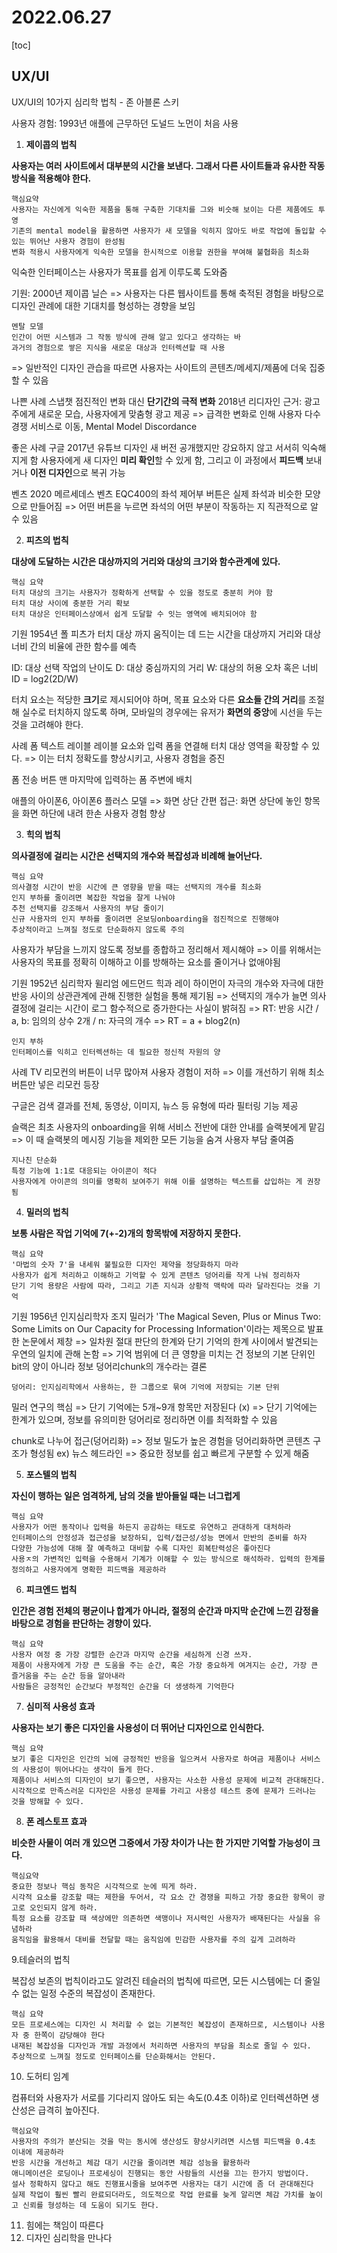 # 2022.06.27

[toc]

## UX/UI

UX/UI의 10가지 심리학 법칙 - 존 아블론 스키

사용자 경험: 1993년 애플에 근무하던 도널드 노먼이 처음 사용

1. **제이콥의 법칙**

**사용자는 여러 사이트에서 대부분의 시간을 보낸다. 그래서 다른 사이트들과 유사한 작동 방식을 적용해야 한다.**

```
핵심요약
사용자는 자신에게 익숙한 제품을 통해 구축한 기대치를 그와 비슷해 보이는 다른 제품에도 투영
기존의 mental model을 활용하면 사용자가 새 모델을 익히지 않아도 바로 작업에 돌입할 수 있는 뛰어난 사용자 경험이 완성됨
변화 적용시 사용자에게 익숙한 모델을 한시적으로 이용할 권한을 부여해 불협화음 최소화
```

익숙한 인터페이스는 사용자가 목표를 쉽게 이루도록 도와줌

기원: 2000년 제이콥 닐슨
=> 사용자는 다른 웹사이트를 통해 축적된 경험을 바탕으로 디자인 관례에 대한 기대치를 형성하는 경향을 보임

```
멘탈 모델
인간이 어떤 시스템과 그 작동 방식에 관해 알고 있다고 생각하는 바
과거의 경험으로 쌓은 지식을 새로운 대상과 인터렉션할 때 사용
```

=> 일반적인 디자인 관습을 따르면 사용자는 사이트의 콘텐츠/메세지/제품에 더욱 집중할 수 있음

나쁜 사례
스냅챗
점진적인 변화 대신 **단기간의 극적 변화**
2018년 리디자인 근거: 광고주에게 새로운 모습, 사용자에게 맞춤형 광고 제공
=> 급격한 변화로 인해 사용자 다수 경쟁 서비스로 이동, Mental Model Discordance

좋은 사례
구글
2017년 유튜브 디자인 새 버전 공개했지만 강요하지 않고 서서히 익숙해지게 함
사용자에게 새 디자인 **미리 확인**할 수 있게 함, 그리고 이 과정에서 **피드백** 보내거나 **이전 디자인**으로 복귀 가능

벤츠
2020 메르세데스 벤츠 EQC400의 좌석 제어부 버튼은 실제 좌석과 비슷한 모양으로 만들어짐
=> 어떤 버튼을 누르면 좌석의 어떤 부분이 작동하는 지 직관적으로 알 수 있음



2. **피츠의 법칙**

**대상에 도달하는 시간은 대상까지의 거리와 대상의 크기와 함수관계에 있다.**

```
핵심 요약
터치 대상의 크기는 사용자가 정확하게 선택할 수 있을 정도로 충분히 커야 함
터치 대상 사이에 충분한 거리 확보
터치 대상은 인터페이스상에서 쉽게 도달할 수 잇는 영역에 배치되어야 함
```

기원
1954년 폴 피츠가 터치 대상 까지 움직이는 데 드는 시간을 대상까지 거리와 대상 너비 간의 비율에 관한 함수를 예측

ID: 대상 선택 작업의 난이도
D: 대상 중심까지의 거리 
W: 대상의 허용 오차 혹은 너비
ID = log2(2D/W)

터치 요소는 적당한 **크기**로 제시되어야 하며,
목표 요소와 다른 **요소들 간의 거리**를 조절해 실수로 터치하지 않도록 하며,
모바일의 경우에는 유저가 **화면의 중앙**에 시선을 두는 것을 고려해야 한다. 

사례
폼 텍스트 레이블
레이블 요소와 입력 폼을 연결해 터치 대상 영역을 확장할 수 있다.
=> 이는 터치 정확도를 향상시키고, 사용자 경험을 증진

폼 전송 버튼
맨 마지막에 입력하는 폼 주변에 배치

애플의 아이폰6, 아이폰6 플러스 모델
=> 화면 상단 간편 접근: 화면 상단에 놓인 항목을 화면 하단에 내려 한손 사용자 경험 향상



3. **힉의 법칙**

**의사결정에 걸리는 시간은 선택지의 개수와 복잡성과 비례해 늘어난다.**

```
핵심 요약
의사결정 시간이 반응 시간에 큰 영향을 받을 때는 선택지의 개수를 최소화
인지 부하를 줄이려면 복잡한 작업을 잘게 나눠야
추천 선택지를 강조해서 사용자의 부담 줄이기
신규 사용자의 인지 부하를 줄이려면 온보딩onboarding을 점진적으로 진행해야
추상적이라고 느껴질 정도로 단순화하지 않도록 주의
```

사용자가 부담을 느끼지 않도록 정보를 종합하고 정리해서 제시해야 
=> 이를 위해서는 사용자의 목표를 정확히 이해하고 이를 방해하는 요소를 줄이거나 없애야됨

기원
1952년 심리학자 윌리엄 에드먼드 힉과 레이 하이먼이 자극의 개수와 자극에 대한 반응 사이의 상관관계에 관해 진행한 실험을 통해 제기됨
=> 선택지의 개수가 늘면 의사결정에 걸리는 시간이 로그 함수적으로 증가한다는 사실이 밝혀짐
=> RT: 반응 시간 / a, b: 임의의 상수 2개 / n: 자극의 개수
=> RT = a + blog2(n)

```
인지 부하
인터페이스를 익히고 인터렉션하는 데 필요한 정신적 자원의 양
```

사례
TV 리모컨의 버튼이 너무 많아져 사용자 경험이 저하
=> 이를 개선하기 위해 최소 버튼만 넣은 리모컨 등장

구글은 검색 결과를 전체, 동영상, 이미지, 뉴스 등 유형에 따라 필터링 기능 제공

슬랙은 최초 사용자의 onboarding을 위해 서비스 전반에 대한 안내를 슬랙봇에게 맡김
=> 이 때 슬랙봇의 메시징 기능을 제외한 모든 기능을 숨겨 사용자 부담 줄여줌

```
지나친 단순화
특정 기능에 1:1로 대응되는 아이콘이 적다
사용자에게 아이콘의 의미를 명확히 보여주기 위해 이를 설명하는 텍스트를 삽입하는 게 권장됨
```



4. **밀러의 법칙**

**보통 사람은 작업 기억에 7(+-2)개의 항목밖에 저장하지 못한다.**

```
핵심 요약
'마법의 숫자 7'을 내세워 불필요한 디자인 제약을 정당화하지 마라
사용자가 쉽게 처리하고 이해하고 기억할 수 있게 콘텐츠 덩어리를 작게 나눠 정리하자
단기 기억 용량은 사람에 따라, 그리고 기존 지식과 상황적 맥락에 따라 달라진다는 것을 기억
```

기원
1956년 인지심리학자 조지 밀러가 'The Magical Seven, Plus or Minus Two: Some Limits on Our Capacity for Processing Information'이라는 제목으로 발표한 논문에서 제창
=> 일차원 절대 판단의 한계와 단기 기억의 한계 사이에서 발견되는 우연의 일치에 관해 논함
=> 기억 범위에 더 큰 영향을 미치는 건 정보의 기본 단위인 bit의 양이 아니라 정보 덩어리chunk의 개수라는 결론

```
덩어리: 인지심리학에서 사용하는, 한 그룹으로 묶여 기억에 저장되는 기본 단위
```

밀러 연구의 핵심
=> 단기 기억에는 5개~9개 항목만 저장된다 (x)
=> 단기 기억에는 한계가 있으며, 정보를 유의미한 덩어리로 정리하면 이를 최적화할 수 있음

chunk로 나누어 접근(덩어리화)
=> 정보 밀도가 높은 경험을 덩어리화하면 콘텐츠 구조가 형성됨 ex) 뉴스 헤드라인
=> 중요한 정보를 쉽고 빠르게 구분할 수 있게 해줌



5. **포스텔의 법칙**

**자신이 행하는 일은 엄격하게, 남의 것을 받아들일 때는 너그럽게**

```
핵심 요약
사용자가 어떤 동작이나 입력을 하든지 공감하는 태도로 유연하고 관대하게 대처하라
인터페이스의 안정성과 접근성을 보장하되, 입력/접근성/성능 면에서 만반의 준비를 하자
다양한 가능성에 대해 잘 예측하고 대비할 수록 디자인 회복탄력성은 좋아진다
사용ㅈ의 가변적인 입력을 수용해서 기계가 이해할 수 있는 방식으로 해석하라. 입력의 한계를 정의하고 사용자에게 명확한 피드백을 제공하라
```



6. **피크엔드 법칙**

**인간은 경험 전체의 평균이나 합계가 아니라, 절정의 순간과 마지막 순간에 느낀 감정을 바탕으로 경험을 판단하는 경향이 있다.**

```
핵심 요약
사용자 여정 중 가장 강렬한 순간과 마지막 순간을 세심하게 신경 쓰자.
제품이 사용자에게 가장 큰 도움을 주는 순간, 혹은 가장 중요하게 여겨지는 순간, 가장 큰 즐거움을 주는 순간 등을 알아내라
사람들은 긍정적인 순간보다 부정적인 순간을 더 생생하게 기억한다
```

7. **심미적 사용성 효과**

**사용자는 보기 좋은 디자인을 사용성이 더 뛰어난 디자인으로 인식한다.**

```
핵심 요약
보기 좋은 디자인은 인간의 뇌에 긍정적인 반응을 일으켜서 사용자로 하여금 제품이나 서비스의 사용성이 뛰어나다는 생각이 들게 한다.
제품이나 서비스의 디자인이 보기 좋으면, 사용자는 사소한 사용성 문제에 비교적 관대해진다.
시각적으로 만족스러운 디자인은 사용성 문제를 가리고 사용성 테스트 중에 문제가 드러나는 것을 방해할 수 있다.
```



8. **폰 레스토프 효과**

**비슷한 사물이 여러 개 있으면 그중에서 가장 차이가 나는 한 가지만 기억할 가능성이 크다.**

```
핵심요약
중요한 정보나 핵심 동작은 시각적으로 눈에 띄게 하라.
시각적 요소를 강조할 때는 제한을 두어서, 각 요소 간 경쟁을 피하고 가장 중요한 항목이 광고로 오인되지 않게 하라.
특정 요소를 강조할 때 색상에만 의존하면 색맹이나 저시력인 사용자가 배재된다는 사실을 유념하라
움직임을 활용해서 대비를 전달할 때는 움직임에 민감한 사용자를 주의 깊게 고려하라
```



9.테슬러의 법칙

복잡성 보존의 법칙이라고도 알려진 테슬러의 법칙에 따르면, 모든 시스템에는 더 줄일 수 없는 일정 수준의 복잡성이 존재한다.

```
핵심 요약
모든 프로세스에는 디자인 시 처리할 수 없는 기본적인 복잡성이 존재하므로, 시스템이나 사용자 중 한쪽이 감당해야 한다
내재된 복잡성을 디자인과 개발 과정에서 처리하면 사용자의 부담을 최소로 줄일 수 있다.
추상적으로 느껴질 정도로 인터페이스를 단순화해서는 안된다.
```



10. 도허티 임계

컴퓨터와 사용자가 서로를 기다리지 않아도 되는 속도(0.4초 이하)로 인터렉션하면 생산성은 급격히 높아진다.

```
핵심요약
사용자의 주의가 분산되는 것을 막는 동시에 생산성도 향상시키려면 시스템 피드백을 0.4초 이내에 제공하라
반응 시간을 개선하고 체감 대기 시간을 줄이려면 체감 성능을 활용하라
애니메이션은 로딩이나 프로세싱이 진행되는 동안 사람들의 시선을 끄는 한가지 방법이다.
설사 정확하지 않다고 해도 진행표시줄을 보여주면 사용자는 대기 시간에 좀 더 관대해진다
실제 작업이 훨씬 빨리 완료되더라도, 의도적으로 작업 완료를 늦게 알리면 체감 가치를 높이고 신뢰를 형성하는 데 도움이 되기도 한다. 
```



11. 힘에는 책임이 따른다
12. 디자인 심리학을 만나다
